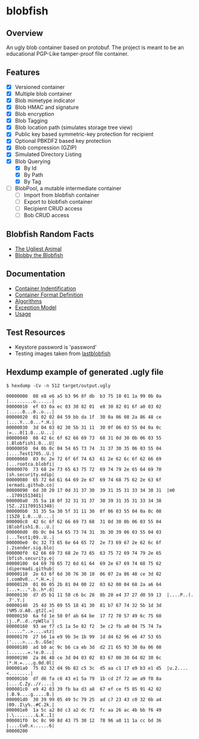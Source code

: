 # blobfish

## Overview
An ugly blob container based on protobuf. The project is meant to be an educational PGP-Like tamper-proof file container.

## Features
- [x] Versioned container
- [x] Multiple blob container
- [x] Blob mimetype indicator
- [x] Blob HMAC and signature
- [x] Blob encryption
- [x] Blob Tagging
- [x] Blob location path (simulates storage tree view)
- [x] Public key based symmetric-key protection for recipient
- [x] Optional PBKDF2 based key protection
- [x] Blob compression (GZIP)
- [x] Simulated Directory Listing 
- [x] Blob Querying
    - [x] By Id
    - [x] By Path
    - [x] By Tag
- [ ] BlobPool, a mutable intermediate container
    - [ ] Import from blobfish container
    - [ ] Export to blobfish container
    - [ ] Recipient CRUD access
    - [ ] Bob CRUD access

## Blobfish Random Facts
- [The Ugliest Animal](https://www.theguardian.com/environment/2013/sep/12/blobfish-world-ugliest-animal)
- [Blobby the Blobfish](http://thelastblobfish.tumblr.com/) 

## Documentation
- [Container Indentification](doc/identification.md)
- [Container Format Definition](src/main/proto/blobfish.proto)
- [Algorithms](doc/ciphersuite.md)
- [Exception Model](doc/exception-model.md)
- [Usage](doc/usage.md)

## Test Resources
- Keystore password is 'password'
- Testing images taken from [lastblobfish](http://thelastblobfish.tumblr.com/)

## Hexdump example of generated .ugly file

```
$ hexdump -Cv -n 512 target/output.ugly

00000000  08 e8 e6 a5 b3 96 8f db  b3 75 10 01 1a 99 0b 0a  |.........u......|
00000010  ef 03 0a ec 03 30 82 01  e8 30 82 01 6f a0 03 02  |.....0...0..o...|
00000020  01 02 02 04 59 bb da 1f  30 0a 06 08 2a 86 48 ce  |....Y...0...*.H.|
00000030  3d 04 03 02 30 5b 31 11  30 0f 06 03 55 04 0a 0c  |=...0[1.0...U...|
00000040  08 42 6c 6f 62 66 69 73  68 31 0d 30 0b 06 03 55  |.Blobfish1.0...U|
00000050  04 0b 0c 04 54 65 73 74  31 37 30 35 06 03 55 04  |....Test1705..U.|
00000060  03 0c 2e 72 6f 6f 74 63  61 2e 62 6c 6f 62 66 69  |...rootca.blobfi|
00000070  73 68 2e 73 65 63 75 72  69 74 79 2e 65 64 69 70  |sh.security.edip|
00000080  65 72 6d 61 64 69 2e 67  69 74 68 75 62 2e 63 6f  |ermadi.github.co|
00000090  6d 30 20 17 0d 31 37 30  39 31 35 31 33 34 38 31  |m0 ..17091513481|
000000a0  35 5a 18 0f 32 31 31 37  30 39 31 35 31 33 34 38  |5Z..211709151348|
000000b0  31 35 5a 30 5f 31 11 30  0f 06 03 55 04 0a 0c 08  |15Z0_1.0...U....|
000000c0  42 6c 6f 62 66 69 73 68  31 0d 30 0b 06 03 55 04  |Blobfish1.0...U.|
000000d0  0b 0c 04 54 65 73 74 31  3b 30 39 06 03 55 04 03  |...Test1;09..U..|
000000e0  0c 32 73 65 6e 64 65 72  2e 73 69 67 2e 62 6c 6f  |.2sender.sig.blo|
000000f0  62 66 69 73 68 2e 73 65  63 75 72 69 74 79 2e 65  |bfish.security.e|
00000100  64 69 70 65 72 6d 61 64  69 2e 67 69 74 68 75 62  |dipermadi.github|
00000110  2e 63 6f 6d 30 76 30 10  06 07 2a 86 48 ce 3d 02  |.com0v0...*.H.=.|
00000120  01 06 05 2b 81 04 00 22  03 62 00 04 68 2a a6 64  |...+...".b..h*.d|
00000130  d7 d5 b1 11 50 c6 bc 28  8b 20 e4 37 27 d0 59 13  |....P..(. .7'.Y.|
00000140  25 4d 35 09 55 18 41 30  81 b7 67 74 32 5b 1d 3d  |%M5.U.A0..gt2[.=|
00000150  6a fd 1e 50 0f ab 64 be  17 72 70 57 49 6c 75 60  |j..P..d..rpWIlu`|
00000160  93 ae f7 c5 1a 5e 82 f2  3e c2 fb a0 04 75 74 7a  |.....^..>....utz|
00000170  27 b6 1a e9 9b 3e 1b 99  1d d4 62 96 e6 47 53 65  |'....>....b..GSe|
00000180  ad b0 ac 9c b6 ca eb 3d  d2 21 65 93 30 0a 06 08  |.......=.!e.0...|
00000190  2a 86 48 ce 3d 04 03 02  03 67 00 30 64 02 30 6c  |*.H.=....g.0d.0l|
000001a0  75 82 32 d4 9b 82 c5 3c  d5 aa c1 17 e9 b3 e1 d5  |u.2....<........|
000001b0  df d6 fa c6 43 e1 5a 79  1b cd 2f 72 ae a9 f0 8a  |....C.Zy../r....|
000001c0  e9 42 03 39 fb ba d3 a8  67 ef ce f5 85 91 42 02  |.B.9....g.....B.|
000001d0  30 39 99 05 49 5c 79 25  ad c7 23 43 c0 32 6b a4  |09..I\y%..#C.2k.|
000001e0  1a 5c a2 8d c3 a2 dc f2  fc aa 26 ac 4b bb f6 49  |.\........&.K..I|
000001f0  bc 8c 90 8d 43 75 30 12  78 96 a8 11 1a cc bd 36  |....Cu0.x......6|
00000200
```